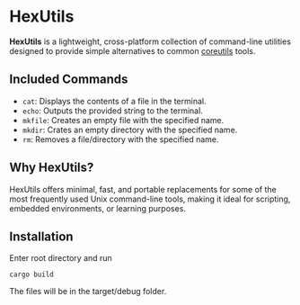 # HexUtils

**HexUtils** is a lightweight, cross-platform collection of command-line utilities designed to provide simple alternatives to common [coreutils] tools.

## Included Commands

- `cat`: Displays the contents of a file in the terminal.
- `echo`: Outputs the provided string to the terminal.
- `mkfile`: Creates an empty file with the specified name.
- `mkdir`: Crates an empty directory with the specified name.
- `rm`: Removes a file/directory with the specified name.

## Why HexUtils?
HexUtils offers minimal, fast, and portable replacements for some of the most frequently used Unix command-line tools, making it ideal for scripting, embedded environments, or learning purposes.

## Installation

Enter root directory and run

```
cargo build
```

The files will be in the target/debug folder.

[coreutils]: https://www.gnu.org/savannah-checkouts/gnu/coreutils/coreutils.html
